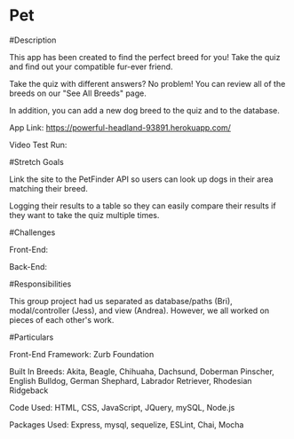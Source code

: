 # Pet

#Description

This app has been created to find the perfect breed for you! Take the quiz and find out your compatible fur-ever friend. 

Take the quiz with different answers? No problem! You can review all of the breeds on our "See All Breeds" page.

In addition, you can add a new dog breed to the quiz and to the database.

App Link: https://powerful-headland-93891.herokuapp.com/

Video Test Run:

#Stretch Goals

Link the site to the PetFinder API so users can look up dogs in their area matching their breed.

Logging their results to a table so they can easily compare their results if they want to take the quiz multiple times.

#Challenges

Front-End:

Back-End:

#Responsibilities

This group project had us separated as database/paths (Bri), modal/controller (Jess), and view (Andrea). However, we all worked on pieces of each other's work.

#Particulars

Front-End Framework: Zurb Foundation

Built In Breeds: Akita, Beagle, Chihuaha, Dachsund, Doberman Pinscher, English Bulldog, German Shephard, Labrador Retriever, Rhodesian Ridgeback

Code Used: HTML, CSS, JavaScript, JQuery, mySQL, Node.js

Packages Used: Express, mysql, sequelize, ESLint, Chai, Mocha